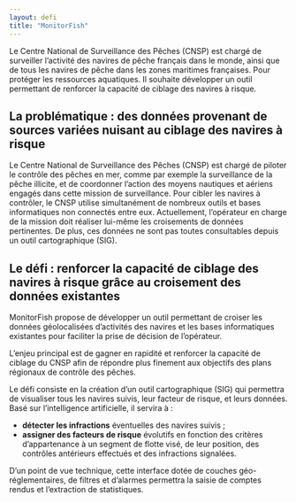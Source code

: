 ```yaml
---
layout: defi
title: "MonitorFish"
---
```

Le Centre National de Surveillance des Pêches (CNSP) est chargé de surveiller l’activité des navires de pêche français dans le monde, ainsi que de tous les navires de pêche dans les zones maritimes françaises. Pour protéger les ressources aquatiques. Il souhaite développer un outil permettant de renforcer la capacité de ciblage des navires à risque.

## La problématique : des données provenant de sources variées nuisant au ciblage des navires à risque 

Le Centre National de Surveillance des Pêches (CNSP) est chargé de piloter le contrôle des pêches en mer, comme par exemple la surveillance de la pêche illicite, et de coordonner l’action des moyens nautiques et aériens engagés dans cette mission de surveillance.
Pour cibler les navires à contrôler, le CNSP utilise simultanément de nombreux outils et bases informatiques non connectés entre eux. Actuellement, l’opérateur en charge de la mission doit réaliser lui-même les croisements de données pertinentes. De plus, ces données ne sont pas toutes consultables depuis un outil cartographique (SIG).

## Le défi : renforcer la capacité de ciblage des navires à risque grâce au croisement des données existantes
MonitorFish propose de développer un outil permettant de croiser les données géolocalisées d’activités des navires et les bases informatiques existantes pour faciliter la prise de décision de l’opérateur. 

L’enjeu principal est de gagner en rapidité et renforcer la capacité de ciblage du CNSP afin de répondre plus finement aux objectifs des plans régionaux de contrôle des pêches. 

Le défi consiste en la création d’un outil cartographique (SIG) qui permettra de visualiser tous les navires suivis, leur facteur de risque, et leurs données. Basé sur l’intelligence artificielle, il servira à : 
- **détecter les infractions** éventuelles des navires suivis ;
- **assigner des facteurs de risque** évolutifs en fonction des critères d’appartenance à un segment de flotte visé, de leur position, des contrôles antérieurs effectués et des infractions signalées.

D’un point de vue technique, cette interface dotée de couches géo-réglementaires, de filtres et d’alarmes permettra la saisie de comptes rendus et l’extraction de statistiques. 
